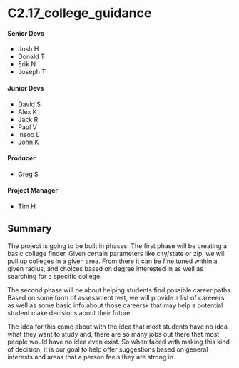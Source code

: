 
# C2.17_college_guidance

#### Senior Devs
- Josh H
- Donald T
- Erik N
- Joseph T

#### Junior Devs
- David S
- Alex K
- Jack R
- Paul V
- Insoo L
- John K

#### Producer
- Greg S

#### Project Manager
- Tim H


Summary
--------------------

The project is going to be built in phases. The first phase will be creating a basic college finder. Given certain parameters like city/state or zip, we will pull up colleges in a given area. From there it can be fine tuned within a given radius, and choices based on degree interested in as well as searching for a specific college. 

The second phase will be about helping students find possible career paths. Based on some form of assessment test, we will provide a list of careeers as well as some basic info about those careersk that may help a potential student make decisions about their future.

The idea for this came about with the idea that most students have no idea what they want to study and, there are so many jobs out there that most people would have no idea even exist. So when faced with making this kind of decision, it is our goal to help offer suggestions based on general interests and areas that a person feels they are strong in.

